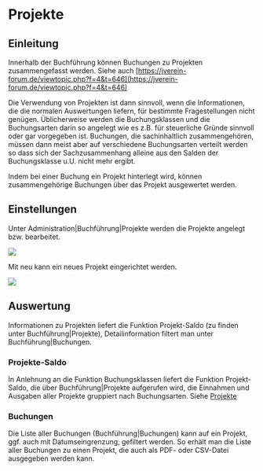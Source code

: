 # Projekte

## Einleitung

Innerhalb der Buchführung können Buchungen zu Projekten zusammengefasst werden. Siehe auch [https://jverein-forum.de/viewtopic.php?f=4&t=646](https://jverein-forum.de/viewtopic.php?f=4&t=646)

Die Verwendung von Projekten ist dann sinnvoll, wenn die Informationen, die die normalen Auswertungen liefern, für bestimmte Fragestellungen nicht genügen. Üblicherweise werden die Buchungsklassen und die Buchungsarten darin so angelegt wie es z.B. für steuerliche Gründe sinnvoll oder gar vorgegeben ist. Buchungen, die sachinhaltlich zusammengehören, müssen dann meist aber auf verschiedene Buchungsarten verteilt werden so dass sich der Sachzusammenhang alleine aus den Salden der Buchungsklasse u.U. nicht mehr ergibt.

Indem bei einer Buchung ein Projekt hinterlegt wird, können zusammengehörige Buchungen über das Projekt ausgewertet werden.

## Einstellungen

Unter Administration\|Buchführung\|Projekte werden die Projekte angelegt bzw. bearbeitet.

![](../../../assets/projekteliste.png)

Mit neu kann ein neues Projekt eingerichtet werden.

![](../../../assets/projekt.png)

## Auswertung

Informationen zu Projekten liefert die Funktion Projekt-Saldo \(zu finden unter Buchführung\|Projekte\), Detailinformation filtert man unter Buchführung\|Buchungen.

### Projekte-Saldo

In Anlehnung an die Funktion Buchungsklassen liefert die Funktion Projekt-Saldo, die über Buchführung\|Projekte aufgerufen wird, die Einnahmen und Ausgaben aller Projekte gruppiert nach Buchungsarten. Siehe [Projekte](../../buchf/projekte.md)


### Buchungen

Die Liste aller Buchungen \(Buchführung\|Buchungen\) kann auf ein Projekt, ggf. auch mit Datumseingrenzung, gefiltert werden. So erhält man die Liste aller Buchungen zu einen Projekt, die auch als PDF- oder CSV-Datei ausgegeben werden kann.

